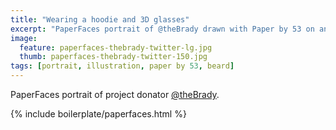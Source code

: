 ```yaml
---
title: "Wearing a hoodie and 3D glasses"
excerpt: "PaperFaces portrait of @theBrady drawn with Paper by 53 on an iPad."
image: 
  feature: paperfaces-thebrady-twitter-lg.jpg
  thumb: paperfaces-thebrady-twitter-150.jpg
tags: [portrait, illustration, paper by 53, beard]
---
```


PaperFaces portrait of project donator [@theBrady](http://twitter.com/theBrady).

{% include boilerplate/paperfaces.html %}